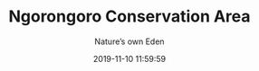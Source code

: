 ---
layout: destination
category: private-safari
permalink: /:categories/:title/
date: 2019-11-10 11:59:59 
title: Ngorongoro Conservation Area
subtitle: "Nature’s own Eden"


sys:
  icon: 🏞️
  circuit: Northern Circuit
  review: "Expansive views and stunning diversity, including black rhino!"
  price: N/A
  best_time: 👍 June to September 
  accommodation:
    five_star: "N/A"
    mid_star: "N/A" 
    camp: "N/A"
  image:
    alt: Ngorongoro Conservation Area
    url: "./img/uploads/ngorongoro-crater-descent-kibokoland.jpg"

image_corousel:
  - image: "./img/uploads/we-just-guide-better-italy-group-maasai-culture-kibokolandadventures.JPG"
  - image: "./img/uploads/ngorongoro-crater-descent-kibokoland.jpg"
  - image: "./img/uploads/Best-Time-to-Visit-Ngorongoro-kibokoland.jpg"

overview:


  intro:
    - paragraph: "Ngorongoro crater national park is said to be one of the most famous and beauty of its features and everything good about it. Ngorongoro is 180 km (110 m) west of Arusha, north of Karatu and east of Serengeti National park. It is located in the Northern circuit. As it is a home to the vast, volcanic crater and ‘’big 5’’ game. The big fives are (elephant, lion, leopard, buffalo, and rhino). Huge herds of thousands wildebeests and zebra many other animals such as zebras, flamingos, gazelles. Also hominid fossils found in the Olduvai Gorge date back many years ago.."

    - paragraph: "The crater is still active with volcanoes since Mount Oldonyo lengai is close by. It erupted and left a crater 610 m(2,000 ft) deep and 260 sq km (100 sq mi).The surrounding rift valley with its plains and two lakes are part of the famous annual migration on that sweeps up million on that sweeps up millions of mammals, predators and prey. " 
  
  tour_details:
    when: "open for tours and activities 9 am - 4.30 pm every day of the year"
    duration: "4 Hours"
    language: "English"
    transport: "Toyota Land-cruiser."

  setting:
    activities: "bird watching and Game drives"
    hashtags: >
      "Volcanic crater #️⃣   big five game #️⃣   rift valley #️⃣  Black Rhino"
  included:
    - item: All meal(breakfast, lunch, dinner)
    - item: Drinks
    - item: Park fees
    - item: All transportation
    - item: Professional driver guide
    - item: Accommodation
    - item: All activities
    - item: Road trip airport transfer

  excluded:
    - item: Personal items
    - item: International flights
    - item: Tips(tipping guideline)
    - item: Additional accommodation before and at the end of the tour




  remarks:
    - note: This tour involves some walking so wear comfortable shoes.
    - note: This is not a wheelchair accessible tour.


experience:
  what_to_see:
    - paragraph: "<b> Ngorongoro crater</b> Obviously you will get a driven down the slope of the crater using 4 wheel vehicles. You will descend 2000 feet (over 600 meters) to the floor of the crater for a half a day crater tour"

    - paragraph: "<b>Forest exploration</b>The forest area is inhabited by monkeys and elephants. The lake area that you may see the flamingos and the open savanna where the lions hunt for food."


    - paragraph: "<b>The Wildlife</b> Ngorongoro crater national park is the dazzling paradise for animals since it the park that has the big 5 animals and these are (rhino, elephant, leopard, lion and African buffalo) other animals are cheetah, hippopotamus, flamingos, wildebeest, zebra, giraffe, great white pelican."

  
expect:
  video: 
    url: <iframe width="560" height="315" src="https://www.youtube.com/embed/MZwAfsO21-c" frameborder="0" allow="accelerometer; autoplay; encrypted-media; gyroscope; picture-in-picture" allowfullscreen></iframe>

itinerary:
  - paragraph: "You can venture Ngorongoro Crater in a day tour from Moshi or Arusha. The tour departs from Arusha town with lunch boxes, Water from your hotel and drive to Ngorongoro Crater. You will descend 2000 feet (over 600 meters) to the floor of the crater for a half day crater tour. "
  - paragraph: "Explore the forest areas that are inhabited by monkeys and elephant, the lake area, where you may see the flamingos and the open savanna where the lions hunt for food. "
  - paragraph: "Late evening the car will depart driving you back to your departure points and dropping you to your pre-booked hotels. And thus how day ends with a memorable moment, don’t miss it!"

 
remarks:
  - paragraph: This can be incorporated in other packages too, please create your bucket list and send it to us to we can create you a quote!



---